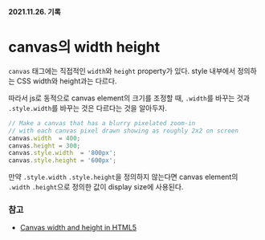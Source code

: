 **2021.11.26. 기록**

# canvas의 width height

`canvas` 태그에는 직접적인 `width`와 `height` property가 있다. style 내부에서 정의하는 CSS width와 height과는 다르다.

따라서 js로 동적으로 canvas element의 크기를 조정할 때, `.width`를 바꾸는 것과 `.style.width`를 바꾸는 것은 다르다는 것을 알아두자.

```javascript
// Make a canvas that has a blurry pixelated zoom-in
// with each canvas pixel drawn showing as roughly 2x2 on screen
canvas.width  = 400;
canvas.height = 300; 
canvas.style.width  = '800px';
canvas.style.height = '600px';
```

만약 `.style.width` `.style.height`을 정의하지 않는다면 canvas element의 `.width` `.height`으로 정의한 값이 display size에 사용된다.

### 참고
* [Canvas width and height in HTML5](https://stackoverflow.com/a/4939066)
